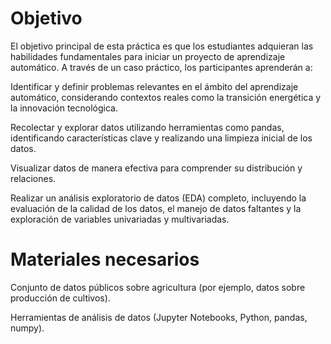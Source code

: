 # Objetivo

El objetivo principal de esta práctica es que los estudiantes adquieran las habilidades fundamentales para iniciar un proyecto de aprendizaje automático. A través de un caso práctico, los participantes aprenderán a:

Identificar y definir problemas relevantes en el ámbito del aprendizaje automático, considerando contextos reales como la transición energética y la innovación tecnológica.

Recolectar y explorar datos utilizando herramientas como pandas, identificando características clave y realizando una limpieza inicial de los datos.

Visualizar datos de manera efectiva para comprender su distribución y relaciones.

Realizar un análisis exploratorio de datos (EDA) completo, incluyendo la evaluación de la calidad de los datos, el manejo de datos faltantes y la exploración de variables univariadas y multivariadas.

# Materiales necesarios

Conjunto de datos públicos sobre agricultura (por ejemplo, datos sobre producción de cultivos).

Herramientas de análisis de datos (Jupyter Notebooks, Python, pandas, numpy).

